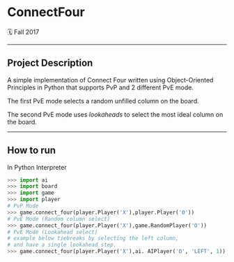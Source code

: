 # ConnectFour

🗓 Fall 2017

---

## Project Description

A simple implementation of Connect Four written using Object-Oriented Principles in Python that supports PvP and 2 different PvE mode. 

The first PvE mode selects a random unfilled column on the board.

The second PvE mode uses *lookaheads* to select the most ideal column on the board.

---

## How to run

In Python Interpreter

```python
>>> import ai
>>> import board
>>> import game
>>> import player
# PvP Mode
>>> game.connect_four(player.Player('X'),player.Player('O'))
# PvE Mode (Random column select)
>>> game.connect_four(player.Player('X'),game.RandomPlayer('O'))
# PvE Mode (Lookahead select)
# example below tiebreaks by selecting the left column, 
# and have a single lookahead step.
>>> game.connect_four(player.Player('X'),ai. AIPlayer('O', 'LEFT', 1))
```
